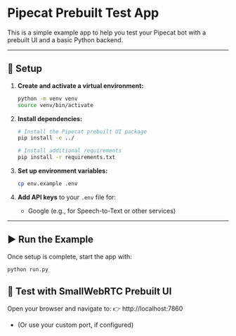 # Pipecat Prebuilt Test App

This is a simple example app to help you test your Pipecat bot with a prebuilt UI and a basic Python backend.

---

## 🚀 Setup

1. **Create and activate a virtual environment:**

    ```bash
    python -m venv venv
    source venv/bin/activate
    ```

2. **Install dependencies:**

    ```bash
    # Install the Pipecat prebuilt UI package
    pip install -e ../

    # Install additional requirements
    pip install -r requirements.txt
    ```

3. **Set up environment variables:**

    ```bash
    cp env.example .env
    ```

4. **Add API keys** to your `.env` file for:

    - Google (e.g., for Speech-to-Text or other services)

---

## ▶️ Run the Example

Once setup is complete, start the app with:

```bash
python run.py
```

## 🎉 Test with SmallWebRTC Prebuilt UI

Open your browser and navigate to:
👉 http://localhost:7860
  - (Or use your custom port, if configured)
